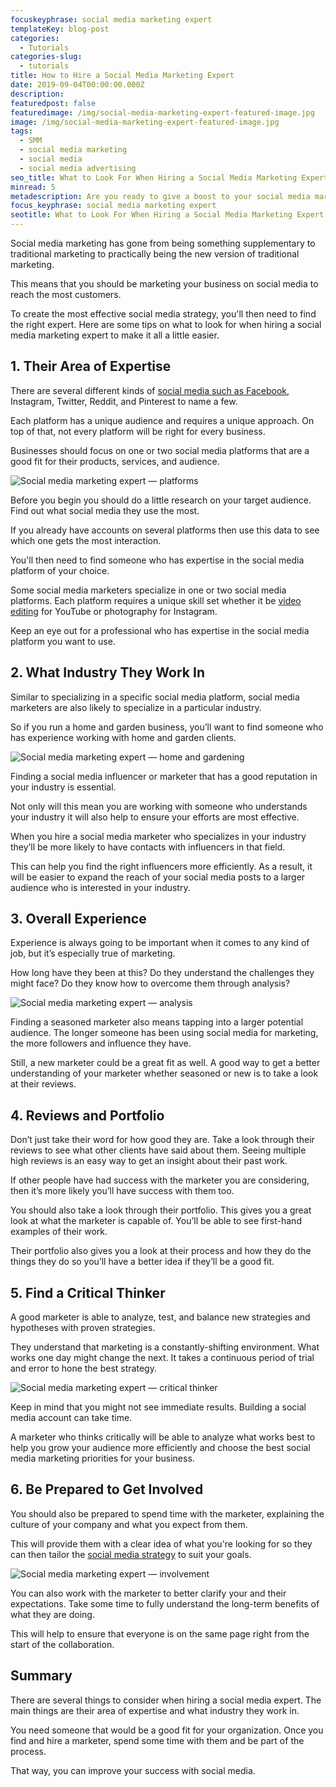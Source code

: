 ```yaml
---
focuskeyphrase: social media marketing expert
templateKey: blog-post
categories:
  - Tutorials
categories-slug:
  - tutorials
title: How to Hire a Social Media Marketing Expert
date: 2019-09-04T00:00:00.000Z
description:
featuredpost: false
featuredimage: /img/social-media-marketing-expert-featured-image.jpg
image: /img/social-media-marketing-expert-featured-image.jpg
tags:
  - SMM
  - social media marketing
  - social media
  - social media advertising
seo_title: What to Look For When Hiring a Social Media Marketing Expert
minread: 5
metadescription: Are you ready to give a boost to your social media marketing strategy? Hire a social media marketing expert with insightful tips and get set to succeed.
focus_keyphrase: social media marketing expert
seotitle: What to Look For When Hiring a Social Media Marketing Expert
---
```

<!--StartFragment-->

Social media marketing has gone from being something supplementary to traditional marketing to practically being the new version of traditional marketing.

This means that you should be marketing your business on social media to reach the most customers.  

To create the most effective social media strategy, you'll then need to find the right expert. Here are some tips on what to look for when hiring a social media marketing expert to make it all a little easier.

## 1\. Their Area of Expertise

There are several different kinds of [social media such as Facebook](https://softcube.com/creating-effective-facebook-ads/), Instagram, Twitter, Reddit, and Pinterest to name a few.

Each platform has a unique audience and requires a unique approach. On top of that, not every platform will be right for every business.

Businesses should focus on one or two social media platforms that are a good fit for their products, services, and audience.

![Social media marketing expert — platforms](/img/social-media-marketing-expert-platforms.jpg)

Before you begin you should do a little research on your target audience. Find out what social media they use the most.

If you already have accounts on several platforms then use this data to see which one gets the most interaction.  

You'll then need to find someone who has expertise in the social media platform of your choice.

Some social media marketers specialize in one or two social media platforms. Each platform requires a unique skill set whether it be [video editing](https://softcube.com/) for YouTube or photography for Instagram.

Keep an eye out for a professional who has expertise in the social media platform you want to use.  

## 2\. What Industry They Work In

Similar to specializing in a specific social media platform, social media marketers are also likely to specialize in a particular industry.

So if you run a home and garden business, you’ll want to find someone who has experience working with home and garden clients.

![Social media marketing expert — home and gardening](/img/social-media-marketing-expert-gardening.jpg)

Finding a social media influencer or marketer that has a good reputation in your industry is essential.

Not only will this mean you are working with someone who understands your industry it will also help to ensure your efforts are most effective.

When you hire a social media marketer who specializes in your industry they’ll be more likely to have contacts with influencers in that field.

This can help you find the right influencers more efficiently. As a result, it will be easier to expand the reach of your social media posts to a larger audience who is interested in your industry.

## 3\. Overall Experience

Experience is always going to be important when it comes to any kind of job, but it’s especially true of marketing.

How long have they been at this? Do they understand the challenges they might face? Do they know how to overcome them through analysis?

![Social media marketing expert — analysis](/img/social-media-marketing-expert-analysis.jpg)

Finding a seasoned marketer also means tapping into a larger potential audience. The longer someone has been using social media for marketing, the more followers and influence they have.  

Still, a new marketer could be a great fit as well. A good way to get a better understanding of your marketer whether seasoned or new is to take a look at their reviews.

## 4\. Reviews and Portfolio

Don’t just take their word for how good they are. Take a look through their reviews to see what other clients have said about them. Seeing multiple high reviews is an easy way to get an insight about their past work.

If other people have had success with the marketer you are considering, then it’s more likely you’ll have success with them too.  

You should also take a look through their portfolio. This gives you a great look at what the marketer is capable of. You’ll be able to see first-hand examples of their work.

Their portfolio also gives you a look at their process and how they do the things they do so you’ll have a better idea if they’ll be a good fit.  

## 5\. Find a Critical Thinker

A good marketer is able to analyze, test, and balance new strategies and hypotheses with proven strategies.

They understand that marketing is a constantly-shifting environment. What works one day might change the next. It takes a continuous period of trial and error to hone the best strategy.

![Social media marketing expert — critical thinker](/img/social-media-marketing-expert-critical-thinker.jpg)

Keep in mind that you might not see immediate results. Building a social media account can take time.

A marketer who thinks critically will be able to analyze what works best to help you grow your audience more efficiently and choose the best social media marketing priorities for your business.

## 6\. Be Prepared to Get Involved

You should also be prepared to spend time with the marketer, explaining the culture of your company and what you expect from them.

This will provide them with a clear idea of what you're looking for so they can then tailor the [social media strategy](https://www.bidvine.com/social-media-marketing/near-me) to suit your goals.

![Social media marketing expert — involvement](/img/social-media-marketing-expert-involvement.jpg)

You can also work with the marketer to better clarify your and their expectations. Take some time to fully understand the long-term benefits of what they are doing.

This will help to ensure that everyone is on the same page right from the start of the collaboration.

## Summary

There are several things to consider when hiring a social media expert. The main things are their area of expertise and what industry they work in.

You need someone that would be a good fit for your organization. Once you find and hire a marketer, spend some time with them and be part of the process.

That way, you can improve your success with social media.
